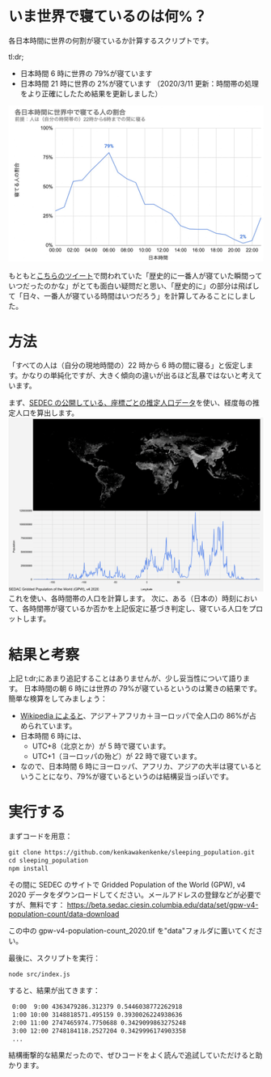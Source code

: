 # いま世界で寝ているのは何%？

各日本時間に世界の何割が寝ているか計算するスクリプトです。

tl:dr;

- 日本時間 6 時に世界の 79%が寝ています
- 日本時間 21 時に世界の 2%が寝ています
  （2020/3/11 更新：時間帯の処理をより正確にしたため結果を更新しました）

![人口グラフ](rsrc/sleeping_population.jpg)

もともと[こちらのツイート](https://twitter.com/sobsin/status/1369397843350478852)で問われていた「歴史的に一番人が寝ていた瞬間っていつだったのかな」がとても面白い疑問だと思い、「歴史的に」の部分は飛ばして「日々、一番人が寝ている時間はいつだろう」を計算してみることにしました。

# 方法

「すべての人は（自分の現地時間の）22 時から 6 時の間に寝る」と仮定します。かなりの単純化ですが、大きく傾向の違いが出るほど乱暴ではないと考えています。

まず、[SEDEC の公開している、座標ごとの推定人口データ](https://beta.sedac.ciesin.columbia.edu/data/set/gpw-v4-population-count/data-download)を使い、経度毎の推定人口を算出します。
![経度毎の人口](rsrc/population_per_longitude.png)
これを使い、各時間帯の人口を計算します。
次に、ある（日本の）時刻において、各時間帯が寝ているか否かを上記仮定に基づき判定し、寝ている人口をプロットします。

# 結果と考察

上記 t:dr;にあまり追記することはありませんが、少し妥当性について語ります。
日本時間の朝 6 時には世界の 79%が寝ているというのは驚きの結果です。簡単な検算をしてみましょう：

- [Wikipedia によると](https://en.wikipedia.org/wiki/List_of_continents_by_population)、アジア＋アフリカ＋ヨーロッパで全人口の 86%が占められています。
- 日本時間 6 時には、
  - UTC+8（北京とか）が 5 時で寝ています。
  - UTC+1（ヨーロッパの殆ど）が 22 時で寝ています。
- なので、日本時間 6 時にヨーロッパ、アフリカ、アジアの大半は寝ているということになり、79%が寝ているというのは結構妥当っぽいです。

# 実行する

まずコードを用意：

```
git clone https://github.com/kenkawakenkenke/sleeping_population.git
cd sleeping_population
npm install
```

その間に SEDEC のサイトで Gridded Population of the World (GPW), v4 2020 データをダウンロードしてください。メールアドレスの登録などが必要ですが、無料です：
https://beta.sedac.ciesin.columbia.edu/data/set/gpw-v4-population-count/data-download

この中の gpw-v4-population-count_2020.tif を"data"フォルダに置いてください。

最後に、スクリプトを実行：

```
node src/index.js
```

すると、結果が出てきます：

```
 0:00  9:00 4363479286.312379 0.5446038772262918
 1:00 10:00 3148818571.495159 0.3930026224938636
 2:00 11:00 2747465974.7750688 0.3429099863275248
 3:00 12:00 2748184118.2527204 0.3429996174903358
 ...
```

結構衝撃的な結果だったので、ぜひコードをよく読んで追試していただけると助かります。
